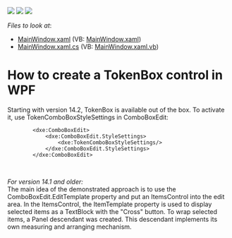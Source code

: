 <!-- default badges list -->
![](https://img.shields.io/endpoint?url=https://codecentral.devexpress.com/api/v1/VersionRange/128644522/21.1.5%2B)
[![](https://img.shields.io/badge/Open_in_DevExpress_Support_Center-FF7200?style=flat-square&logo=DevExpress&logoColor=white)](https://supportcenter.devexpress.com/ticket/details/E5187)
[![](https://img.shields.io/badge/📖_How_to_use_DevExpress_Examples-e9f6fc?style=flat-square)](https://docs.devexpress.com/GeneralInformation/403183)
<!-- default badges end -->
<!-- default file list -->
*Files to look at*:

* [MainWindow.xaml](./CS/WpfApplication100/MainWindow.xaml) (VB: [MainWindow.xaml](./VB/WpfApplication100/MainWindow.xaml))
* [MainWindow.xaml.cs](./CS/WpfApplication100/MainWindow.xaml.cs) (VB: [MainWindow.xaml.vb](./VB/WpfApplication100/MainWindow.xaml.vb))
<!-- default file list end -->
# How to create a TokenBox control in WPF


<p>Starting with version 14.2, TokenBox is available out of the box. To activate it, use TokenComboBoxStyleSettings in ComboBoxEdit:</p>


```xaml
        <dxe:ComboBoxEdit>
            <dxe:ComboBoxEdit.StyleSettings>
                <dxe:TokenComboBoxStyleSettings/>
            </dxe:ComboBoxEdit.StyleSettings>
        </dxe:ComboBoxEdit>
```


<p> </p>
<p><em>For version 14.1 and older:</em><br />The main idea of the demonstrated approach is to use the ComboBoxEdit.EditTemplate property and put an ItemsControl into the edit area. In the ItemsControl, the ItemTemplate property is used to display selected items as a TextBlock with the "Cross" button. To wrap selected items, a Panel descendant was created. This descendant implements its own measuring and arranging mechanism.</p>

<br/>


